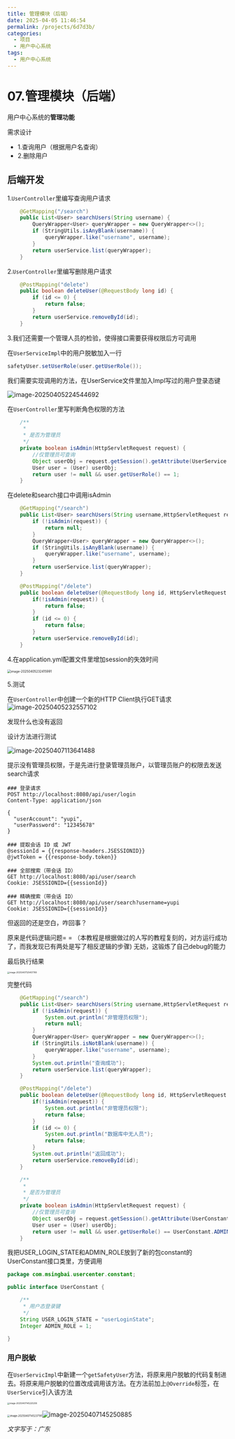 ```yaml
---
title: 管理模块（后端）
date: 2025-04-05 11:46:54
permalink: /projects/6d7d3b/
categories:
  - 项目
  - 用户中心系统
tags:
  - 用户中心系统
---
```



# 07.管理模块（后端）

用户中心系统的**管理功能**

<!-- more -->   

需求设计

- 1.查询用户（根据用户名查询）
- 2.删除用户

## 后端开发

1.`UserController`里编写查询用户请求

```java
    @GetMapping("/search")
    public List<User> searchUsers(String username) {
        QueryWrapper<User> queryWrapper = new QueryWrapper<>();
        if (StringUtils.isAnyBlank(username)) {
            queryWrapper.like("username", username);
        }
        return userService.list(queryWrapper);
    }
```

2.`UserController`里编写删除用户请求

```java
    @PostMapping("delete")
    public boolean deleteUser(@RequestBody long id) {
        if (id <= 0) {
            return false;
        }
        return userService.removeById(id);
    }
```

3.我们还需要一个管理人员的检验，使得接口需要获得权限后方可调用

在`UserServiceImpl`中的用户脱敏加入一行

```java
safetyUser.setUserRole(user.getUserRole());
```

我们需要实现调用的方法，在UserService文件里加入Impl写过的用户登录态键

![image-20250405224544692](../../.vuepress/public/blog_images/image-20250405224544692.png)

在`UserController`里写判断角色权限的方法

```java
    /**
     *
     * 是否为管理员
     */
    private boolean isAdmin(HttpServletRequest request) {
        //仅管理员可查询
        Object userObj = request.getSession().getAttribute(UserService.USER_LOGIN_STATE);
        User user = (User) userObj;
        return user != null && user.getUserRole() == 1;
    }
```

在delete和search接口中调用isAdmin

```java
    @GetMapping("/search")
    public List<User> searchUsers(String username,HttpServletRequest request) {
        if (!isAdmin(request)) {
            return null;
        }
        QueryWrapper<User> queryWrapper = new QueryWrapper<>();
        if (StringUtils.isAnyBlank(username)) {
            queryWrapper.like("username", username);
        }
        return userService.list(queryWrapper);
    }

    @PostMapping("/delete")
    public boolean deleteUser(@RequestBody long id, HttpServletRequest request) {
        if(!isAdmin(request)) {
            return false;
        }
        if (id <= 0) {
            return false;
        }
        return userService.removeById(id);
    }
```

4.在application.yml配置文件里增加session的失效时间

<img src="../../.vuepress/public/blog_images/image-20250405232415991.png" alt="image-20250405232415991" style="zoom: 50%;" />

5.测试

在`UserController`中创建一个新的HTTP Client执行GET请求![image-20250405232557102](../../.vuepress/public/blog_images/image-20250405232557102.png)

发现什么也没有返回

设计方法进行测试

![image-20250407113641488](../../.vuepress/public/blog_images/image-20250407113641488.png)

提示没有管理员权限，于是先进行登录管理员账户，以管理员账户的权限去发送search请求

```http
### 登录请求
POST http://localhost:8080/api/user/login
Content-Type: application/json

{
  "userAccount": "yupi",
  "userPassword": "12345678"
}

### 提取会话 ID 或 JWT
@sessionId = {{response-headers.JSESSIONID}}
@jwtToken = {{response-body.token}}

### 全部搜索（带会话 ID）
GET http://localhost:8080/api/user/search
Cookie: JSESSIONID={{sessionId}}

### 精确搜索（带会话 ID）
GET http://localhost:8080/api/user/search?username=yupi
Cookie: JSESSIONID={{sessionId}}
```

但返回的还是空白，咋回事？

原来是代码逻辑问题= = （本教程是根据做过的人写的教程复刻的，对方运行成功了，而我发现已有两处是写了相反逻辑的步骤) 无妨，这锻炼了自己debug的能力

最后执行结果

<img src="../../.vuepress/public/blog_images/image-20250407120457789.png" alt="image-20250407120457789" style="zoom: 33%;" />

完整代码

```java
    @GetMapping("/search")
    public List<User> searchUsers(String username,HttpServletRequest request) {
        if (!isAdmin(request)) {
            System.out.println("非管理员权限");
            return null;
        }
        QueryWrapper<User> queryWrapper = new QueryWrapper<>();
        if (StringUtils.isNotBlank(username)) {
            queryWrapper.like("username", username);
        }
        System.out.println("查询成功");
        return userService.list(queryWrapper);
    }

    @PostMapping("/delete")
    public boolean deleteUser(@RequestBody long id, HttpServletRequest request) {
        if(!isAdmin(request)) {
            System.out.println("非管理员权限");
            return false;
        }
        if (id <= 0) {
            System.out.println("数据库中无人员");
            return false;
        }
        System.out.println("返回成功");
        return userService.removeById(id);
    }

    /**
     *
     * 是否为管理员
     */
    private boolean isAdmin(HttpServletRequest request) {
        //仅管理员可查询
        Object userObj = request.getSession().getAttribute(UserConstant.USER_LOGIN_STATE);
        User user = (User) userObj;
        return user != null && user.getUserRole() == UserConstant.ADMIN_ROLE;
    }
```

我把USER_LOGIN_STATE和ADMIN_ROLE放到了新的包constant的UserConstant接口类里，方便调用

```java
package com.msingbai.usercenter.constant;

public interface UserConstant {

    /**
     * 用户态登录键
     */
    String USER_LOGIN_STATE = "userLoginState";
    Integer ADMIN_ROLE = 1;

}
```

### 用户脱敏

在`UserServicImpl`中新建一个`getSafetyUser`方法，将原来用户脱敏的代码复制进去。将原来用户脱敏的位置改成调用该方法。在方法前加上`@Override`标签，在`UserService`引入该方法

<img src="../../.vuepress/public/blog_images/image-20250407145220208.png" alt="image-20250407145220208" style="zoom:33%;" />

<img src="../../.vuepress/public/blog_images/image-20250407145237191.png" alt="image-20250407145237191" style="zoom: 40%;" />![image-20250407145250885](../../.vuepress/public/blog_images/image-20250407145250885.png)



*文字写于：广东*